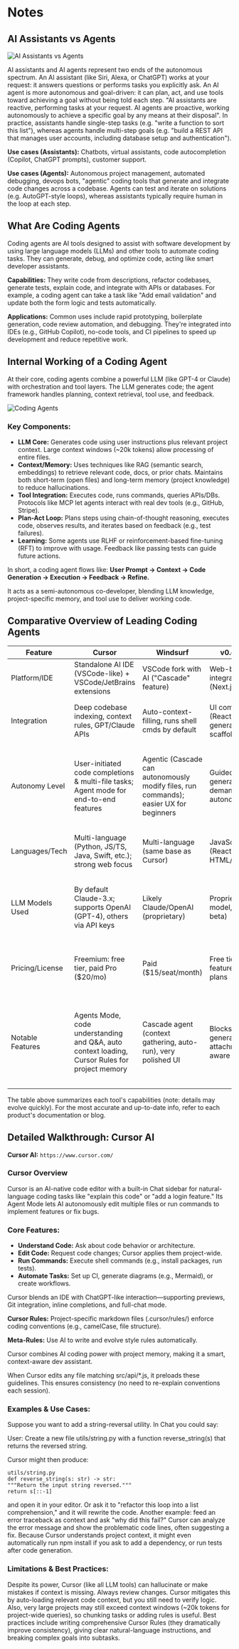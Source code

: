 # Notes

## AI Assistants vs Agents

![AI Assistants vs Agents](assets/assistants-agents.png)

AI assistants and AI agents represent two ends of the autonomous spectrum. An AI assistant (like Siri, Alexa, or ChatGPT) works at your request: it answers questions or performs tasks you explicitly ask. An AI agent is more autonomous and goal-driven: it can plan, act, and use tools toward achieving a goal without being told each step. "AI assistants are reactive, performing tasks at your request. AI agents are proactive, working autonomously to achieve a specific goal by any means at their disposal". In practice, assistants handle single-step tasks (e.g. "write a function to sort this list"), whereas agents handle multi-step goals (e.g. "build a REST API that manages user accounts, including database setup and authentication").

**Use cases (Assistants):** Chatbots, virtual assistants, code autocompletion (Copilot, ChatGPT prompts), customer support.

**Use cases (Agents):** Autonomous project management, automated debugging, devops bots, "agentic" coding tools that generate and integrate code changes across a codebase. Agents can test and iterate on solutions (e.g. AutoGPT-style loops), whereas assistants typically require human in the loop at each step.

## What Are Coding Agents

Coding agents are AI tools designed to assist with software development by using large language models (LLMs) and other tools to automate coding tasks. They can generate, debug, and optimize code, acting like smart developer assistants.

**Capabilities:** They write code from descriptions, refactor codebases, generate tests, explain code, and integrate with APIs or databases. For example, a coding agent can take a task like "Add email validation" and update both the form logic and tests automatically.

**Applications:** Common uses include rapid prototyping, boilerplate generation, code review automation, and debugging. They're integrated into IDEs (e.g., GitHub Copilot), no-code tools, and CI pipelines to speed up development and reduce repetitive work.

## Internal Working of a Coding Agent

At their core, coding agents combine a powerful LLM (like GPT-4 or Claude) with orchestration and tool layers. The LLM generates code; the agent framework handles planning, context retrieval, tool use, and feedback.

![Coding Agents](assets/coding-agents.png)


### Key Components:

- **LLM Core:** Generates code using user instructions plus relevant project context. Large context windows (~20k tokens) allow processing of entire files.
- **Context/Memory:** Uses techniques like RAG (semantic search, embeddings) to retrieve relevant code, docs, or prior chats. Maintains both short-term (open files) and long-term memory (project knowledge) to reduce hallucinations.
- **Tool Integration:** Executes code, runs commands, queries APIs/DBs. Protocols like MCP let agents interact with real dev tools (e.g., GitHub, Stripe).
- **Plan-Act Loop:** Plans steps using chain-of-thought reasoning, executes code, observes results, and iterates based on feedback (e.g., test failures).
- **Learning:** Some agents use RLHF or reinforcement-based fine-tuning (RFT) to improve with usage. Feedback like passing tests can guide future actions.

In short, a coding agent flows like:
**User Prompt → Context → Code Generation → Execution → Feedback → Refine.**

It acts as a semi-autonomous co-developer, blending LLM knowledge, project-specific memory, and tool use to deliver working code.

## Comparative Overview of Leading Coding Agents

| Feature | Cursor | Windsurf | v0.dev (Vercel) | Bolt (StackBlitz) | Lovable | Replit | Cline (VSCode) | Devin (Cognition) |
|---------|--------|----------|-----------------|-------------------|---------|--------|----------------|-------------------|
| Platform/IDE | Standalone AI IDE (VSCode-like) + VSCode/JetBrains extensions | VSCode fork with AI ("Cascade" feature) | Web-based chat UI integrated with Vercel (Next.js) | In-browser web IDE | Web no-code IDE | Cloud IDE (Replit) | VSCode extension (open-source) | Web/SaaS platform (dashboard/API) |
| Integration | Deep codebase indexing, context rules, GPT/Claude APIs | Auto-context-filling, runs shell cmds by default | UI component blocks (React/Vue/Svelte) generation; CLI scaffold integration | Chat agent in StackBlitz with Figma, Supabase, Netlify, Stripe, Expo plugins | Chat agent for app-building; Figma import, Supabase/Stripe integration | Chat agent (Ghostwriter) and "Replit Agent" tool | Reads/writes files, executes terminal/browser via Model Context Protocol | Integrated "AI engineer" with shell/browser/editor in sandbox |
| Autonomy Level | User-initiated code completions & multi-file tasks; Agent mode for end-to-end features | Agentic (Cascade can autonomously modify files, run commands); easier UX for beginners | Guided AI (block generation on demand); not fully autonomous | Chat-driven full-stack app generation; some high-level planning | High-level app builder (no-code); requires human prompts but hides coding details | Can create apps from spec; user supervises via chat; also code-completion (Copilot-like) | Fully agentic: plan-&-act loops, semi-autonomous (user oversees and approves) | Fully autonomous AI developer, sets its own plan and uses multi-agent dispatch |
| Languages/Tech | Multi-language (Python, JS/TS, Java, Swift, etc.); strong web focus | Multi-language (same base as Cursor) | JavaScript/TypeScript (React, Vue, Svelte, HTML/CSS) | JavaScript/TypeScript (full-stack: React, Node, Mobile) | JavaScript/TypeScript (web apps, no-code) | Broad: Python, JS, C, etc (any supported by Replit) | Language-agnostic (supports any language VSCode does) | Broad (Python, JS, etc; aims for general software dev) |
| LLM Models Used | By default Claude-3.x; supports OpenAI (GPT-4), others via API keys | Likely Claude/OpenAI (proprietary) | Proprietary (v0 1.5 model, GPT-4 in beta) | OpenAI (likely GPT-4) by default; Bolt.diy can use custom LLMs | OpenAI (GPT-based) behind scenes | Replit's own GPT-derived models; planning models (Agent v1/v2) | Model-agnostic: can plug in OpenAI, Anthropic, Azure LMs, or local LLMs | Proprietary multi-LLM system (specially trained LMs) |
| Pricing/License | Freemium: free tier, paid Pro ($20/mo) | Paid ($15/seat/month) | Free tier; premium features via Vercel plans | Subscription (StackBlitz business); bolt.diy is open-source (MIT) | Subscription (Lovable.com) | Free tier (limited usage); Team/Pro plans; Agent is add-on | Free and open-source (MIT) | Enterprise service (custom pricing) |
| Notable Features | Agents Mode, code understanding and Q&A, auto context loading, Cursor Rules for project memory | Cascade agent (context gathering, auto-run), very polished UI | Blocks system for UI generation, file attachments, project-aware prompts | Full-stack app scaffolding, live editing, tool integrations (Figma → code) | No-code design-to-app workflows, templates, integrations (e.g. Stripe, n8n) | "Agent" can bootstrap an app and features; also Ghostwriter code completion and in-editor AI chat | Plan & Act framework with checkpoints, auto-approval; integrates via MCP with many tools | Long-term planning, multi-agent collaboration (concurrent workers), built-in sandbox environment |

The table above summarizes each tool's capabilities (note: details may evolve quickly). For the most accurate and up-to-date info, refer to each product's documentation or blog.

## Detailed Walkthrough: Cursor AI

**Cursor AI:** `https://www.cursor.com/`

### Cursor Overview

Cursor is an AI-native code editor with a built-in Chat sidebar for natural-language coding tasks like "explain this code" or "add a login feature." Its Agent Mode lets AI autonomously edit multiple files or run commands to implement features or fix bugs.

### Core Features:

- **Understand Code:** Ask about code behavior or architecture.
- **Edit Code:** Request code changes; Cursor applies them project-wide.
- **Run Commands:** Execute shell commands (e.g., install packages, run tests).
- **Automate Tasks:** Set up CI, generate diagrams (e.g., Mermaid), or create workflows.

Cursor blends an IDE with ChatGPT-like interaction—supporting previews, Git integration, inline completions, and full-chat mode.

**Cursor Rules:** Project-specific markdown files (.cursor/rules/) enforce coding conventions (e.g., camelCase, file structure).

**Meta-Rules:** Use AI to write and evolve style rules automatically.

Cursor combines AI coding power with project memory, making it a smart, context-aware dev assistant.

When Cursor edits any file matching src/api/*.js, it preloads these guidelines. This ensures consistency (no need to re-explain conventions each session).

### Examples & Use Cases:

Suppose you want to add a string-reversal utility. In Chat you could say:

User: Create a new file utils/string.py with a function reverse_string(s) that returns the reversed string.


Cursor might then produce:

```
utils/string.py
def reverse_string(s: str) -> str:
"""Return the input string reversed."""
return s[::-1]
```

and open it in your editor. Or ask it to "refactor this loop into a list comprehension," and it will rewrite the code. Another example: feed an error traceback as context and ask "why did this fail?" Cursor can analyze the error message and show the problematic code lines, often suggesting a fix. Because Cursor understands project context, it might even automatically run npm install if you ask to add a dependency, or run tests after code generation.

### Limitations & Best Practices:

Despite its power, Cursor (like all LLM tools) can hallucinate or make mistakes if context is missing. Always review changes. Cursor mitigates this by auto-loading relevant code context, but you still need to verify logic. Also, very large projects may still exceed context windows (~20k tokens for project-wide queries), so chunking tasks or adding rules is useful. Best practices include writing comprehensive Cursor Rules (they dramatically improve consistency), giving clear natural-language instructions, and breaking complex goals into subtasks.